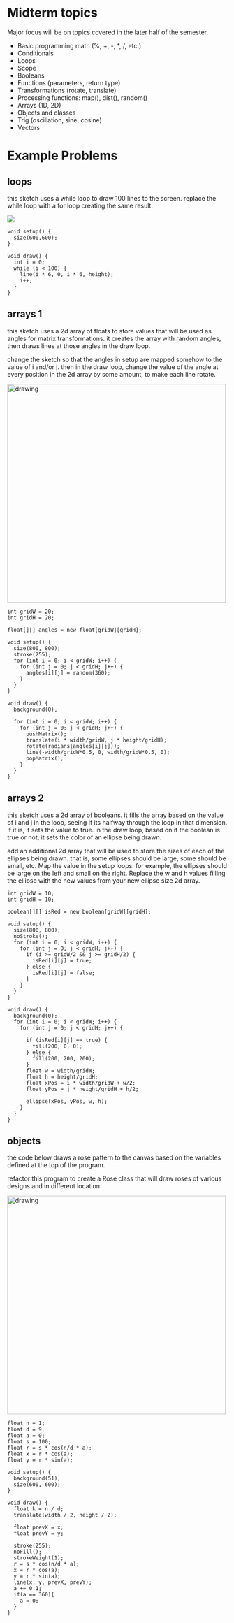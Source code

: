 # Midterm topics

Major focus will be on topics covered in the later half of the semester.

  - Basic programming math (%, +, -, *, /, etc.)
  - Conditionals
  - Loops
  - Scope
  - Booleans
  - Functions (parameters, return type)
  - Transformations (rotate, translate)
  - Processing functions: map(), dist(), random()
  - Arrays (1D, 2D)
  - Objects and classes
  - Trig (oscillation, sine, cosine)
  - Vectors

# Example Problems

## loops

this sketch uses a while loop to draw 100 lines to the screen. replace the while loop with a for loop creating the same result.

![](https://raw.githubusercontent.com/whoisbma/whoisbma.github.io/master/Code1/img/loops1.png "")

```
void setup() {
  size(600,600);
}

void draw() {
  int i = 0;
  while (i < 100) {
    line(i * 6, 0, i * 6, height);
    i++;
  }
}
```
## arrays 1
this sketch uses a 2d array of floats to store values that will be used as angles for matrix transformations. it creates the array with random angles, then draws lines at those angles in the draw loop.

change the sketch so that the angles in setup are mapped somehow to the value of i and/or j. then in the draw loop, change the value of the angle at every position in the 2d array by some amount, to make each line rotate.

<img src="https://github.com/whoisbma/Code_1_FA18/blob/master/week-06/w06_03_2dArrays3/example.gif" alt="drawing" width="500"/>

```
int gridW = 20;
int gridH = 20;

float[][] angles = new float[gridW][gridH];

void setup() {
  size(800, 800);
  stroke(255);
  for (int i = 0; i < gridW; i++) {
    for (int j = 0; j < gridH; j++) {
      angles[i][j] = random(360);
    }
  }
}

void draw() {
  background(0);

  for (int i = 0; i < gridW; i++) {
    for (int j = 0; j < gridH; j++) {
      pushMatrix();
      translate(i * width/gridW, j * height/gridH);
      rotate(radians(angles[i][j]));
      line(-width/gridW*0.5, 0, width/gridW*0.5, 0);
      popMatrix();
    }
  }
}
```

## arrays 2
this sketch uses a 2d array of booleans. it fills the array based on the value of i and j in the loop, seeing if its halfway through the loop in that dimension. if it is, it sets the value to true. in the draw loop, based on if the boolean is true or not, it sets the color of an ellipse being drawn.

add an additional 2d array that will be used to store the sizes of each of the ellipses being drawn. that is, some ellipses should be large, some should be small, etc. Map the value in the setup loops. for example, the ellipses should be large on the left and small on the right. Replace the w and h values filling the ellipse with the new values from your new ellipse size 2d array.

```
int gridW = 10;
int gridH = 10;

boolean[][] isRed = new boolean[gridW][gridH];

void setup() {
  size(800, 800);
  noStroke();
  for (int i = 0; i < gridW; i++) {
    for (int j = 0; j < gridH; j++) {
      if (i >= gridW/2 && j >= gridH/2) {
        isRed[i][j] = true;
      } else {
        isRed[i][j] = false;
      }
    }
  }
}

void draw() {
  background(0);
  for (int i = 0; i < gridW; i++) {
    for (int j = 0; j < gridH; j++) {

      if (isRed[i][j] == true) {
        fill(200, 0, 0);
      } else {
        fill(200, 200, 200);
      }
      float w = width/gridW;
      float h = height/gridH;
      float xPos = i * width/gridW + w/2;
      float yPos = j * height/gridH + h/2;

      ellipse(xPos, yPos, w, h);
    }
  }
}
```

## objects

the code below draws a rose pattern to the canvas based on the variables defined at the top of the program.

refactor this program to create a Rose class that will draw roses of various designs and in different location.

<img src="https://github.com/Code1-SecB/Code_1_FA18/blob/master/img/rose.gif" alt="drawing" width="500"/>

```
float n = 1;
float d = 9;
float a = 0;
float s = 100;
float r = s * cos(n/d * a);
float x = r * cos(a);
float y = r * sin(a);

void setup() {
  background(51);
  size(600, 600);
}

void draw() {
  float k = n / d;
  translate(width / 2, height / 2);

  float prevX = x;
  float prevY = y;

  stroke(255);
  noFill();
  strokeWeight(1);
  r = s * cos(n/d * a);
  x = r * cos(a);
  y = r * sin(a);
  line(x, y, prevX, prevY);
  a += 0.1;
  if(a == 360){
    a = 0;
  }
}
```
